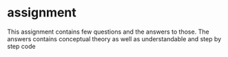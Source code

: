 # assignment
This assignment contains few questions and the answers to those.
The answers contains conceptual theory as well as understandable and step by step code
